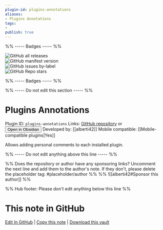 ```yaml
---
plugin-id: plugins-annotations
aliases:
- Plugins Annotations
tags: 
- 
publish: true
---
```


%% ----- Badges ----- %%

![GitHub all releases](https://img.shields.io/github/downloads/alberti42/obsidian-plugins-annotations/total?color=573E7A&logo=github&style=for-the-badge)   
![GitHub manifest version](https://img.shields.io/github/manifest-json/v/alberti42/obsidian-plugins-annotations?color=573E7A&logo=github&style=for-the-badge)   
![GitHub issues by-label](https://img.shields.io/github/issues/alberti42/obsidian-plugins-annotations/help%20wanted?color=573E7A&logo=github&style=for-the-badge)   
![GitHub Repo stars](https://img.shields.io/github/stars/alberti42/obsidian-plugins-annotations?color=573E7A&logo=github&style=for-the-badge)

%% ----- Badges ----- %%

%% ----- Do not edit this section ----- %%

# Plugins Annotations

Plugin ID: `plugins-annotations`
Links: [GitHub repository](https://github.com/alberti42/obsidian-plugins-annotations) or [<button id=HH>Open in Obsidian</button>](obsidian://show-plugin?id=plugins-annotations)
Developed by: [[alberti42]]
Mobile compatible: [[Mobile-compatible plugins|Yes]]

Allows adding personal comments to each installed plugin.

%% ----- Do not edit anything above this line ----- %% 

%% Does the repository or author have any sponsoring links? Uncomment the next line and add them to the author's note. If they don't, please delete the placeholder tag: #placeholder/author %%
%% ![[alberti42#Sponsor this author]] %%

%% Hub footer: Please don't edit anything below this line %%

# This note in GitHub

<span class="git-footer">[Edit In GitHub](https://github.dev/obsidian-community/obsidian-hub/blob/main/02%20-%20Community%20Expansions/02.05%20All%20Community%20Expansions/Plugins/plugins-annotations.md "git-hub-edit-note") | [Copy this note](https://raw.githubusercontent.com/obsidian-community/obsidian-hub/main/02%20-%20Community%20Expansions/02.05%20All%20Community%20Expansions/Plugins/plugins-annotations.md "git-hub-copy-note") | [Download this vault](https://github.com/obsidian-community/obsidian-hub/archive/refs/heads/main.zip "git-hub-download-vault") </span>
